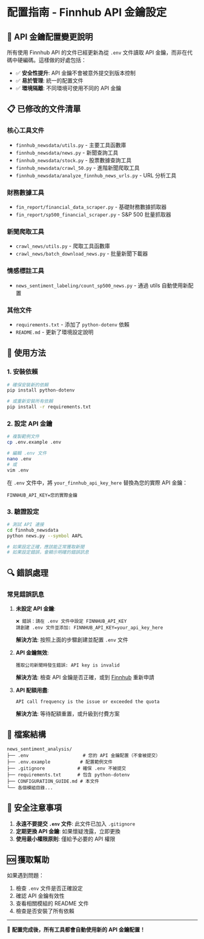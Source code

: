 # 配置指南 - Finnhub API 金鑰設定

## 🔧 API 金鑰配置變更說明

所有使用 Finnhub API 的文件已經更新為從 `.env` 文件讀取 API 金鑰，而非在代碼中硬編碼。這樣做的好處包括：

- ✅ **安全性提升**: API 金鑰不會被意外提交到版本控制
- ✅ **易於管理**: 統一的配置文件
- ✅ **環境隔離**: 不同環境可使用不同的 API 金鑰

## 📋 已修改的文件清單

### 核心工具文件
- `finnhub_newsdata/utils.py` - 主要工具函數庫
- `finnhub_newsdata/news.py` - 新聞查詢工具
- `finnhub_newsdata/stock.py` - 股票數據查詢工具
- `finnhub_newsdata/crawl_50.py` - 進階新聞爬取工具
- `finnhub_newsdata/analyze_finnhub_news_urls.py` - URL 分析工具

### 財務數據工具
- `fin_report/financial_data_scraper.py` - 基礎財務數據抓取器
- `fin_report/sp500_financial_scraper.py` - S&P 500 批量抓取器

### 新聞爬取工具
- `crawl_news/utils.py` - 爬取工具函數庫
- `crawl_news/batch_download_news.py` - 批量新聞下載器

### 情感標註工具
- `news_sentiment_labeling/count_sp500_news.py` - 通過 utils 自動使用新配置

### 其他文件
- `requirements.txt` - 添加了 `python-dotenv` 依賴
- `README.md` - 更新了環境設定說明

## 🚀 使用方法

### 1. 安裝依賴
```bash
# 確保安裝新的依賴
pip install python-dotenv

# 或重新安裝所有依賴
pip install -r requirements.txt
```

### 2. 設定 API 金鑰
```bash
# 複製範例文件
cp .env.example .env

# 編輯 .env 文件
nano .env
# 或
vim .env
```

在 `.env` 文件中，將 `your_finnhub_api_key_here` 替換為您的實際 API 金鑰：
```
FINNHUB_API_KEY=您的實際金鑰
```

### 3. 驗證設定
```bash
# 測試 API 連接
cd finnhub_newsdata
python news.py --symbol AAPL

# 如果設定正確，應該能正常獲取新聞
# 如果設定錯誤，會顯示明確的錯誤訊息
```

## 🔍 錯誤處理

### 常見錯誤訊息

1. **未設定 API 金鑰**:
   ```
   ❌ 錯誤：請在 .env 文件中設定 FINNHUB_API_KEY
   請創建 .env 文件並添加: FINNHUB_API_KEY=your_api_key_here
   ```
   **解決方法**: 按照上面的步驟創建並配置 `.env` 文件

2. **API 金鑰無效**:
   ```
   獲取公司新聞時發生錯誤: API key is invalid
   ```
   **解決方法**: 檢查 API 金鑰是否正確，或到 [Finnhub](https://finnhub.io/register) 重新申請

3. **API 配額用盡**:
   ```
   API call frequency is the issue or exceeded the quota
   ```
   **解決方法**: 等待配額重置，或升級到付費方案

## 📝 檔案結構

```
news_sentiment_analysis/
├── .env                    # 您的 API 金鑰配置（不會被提交）
├── .env.example           # 配置範例文件
├── .gitignore            # 確保 .env 不被提交
├── requirements.txt      # 包含 python-dotenv
├── CONFIGURATION_GUIDE.md # 本文件
└── 各個模組目錄...
```

## 🔐 安全注意事項

1. **永遠不要提交 `.env` 文件**: 此文件已加入 `.gitignore`
2. **定期更換 API 金鑰**: 如果懷疑洩露，立即更換
3. **使用最小權限原則**: 僅給予必要的 API 權限

## 🆘 獲取幫助

如果遇到問題：
1. 檢查 `.env` 文件是否正確設定
2. 確認 API 金鑰有效性
3. 查看相關模組的 README 文件
4. 檢查是否安裝了所有依賴

---

🎉 **配置完成後，所有工具都會自動使用新的 API 金鑰配置！** 